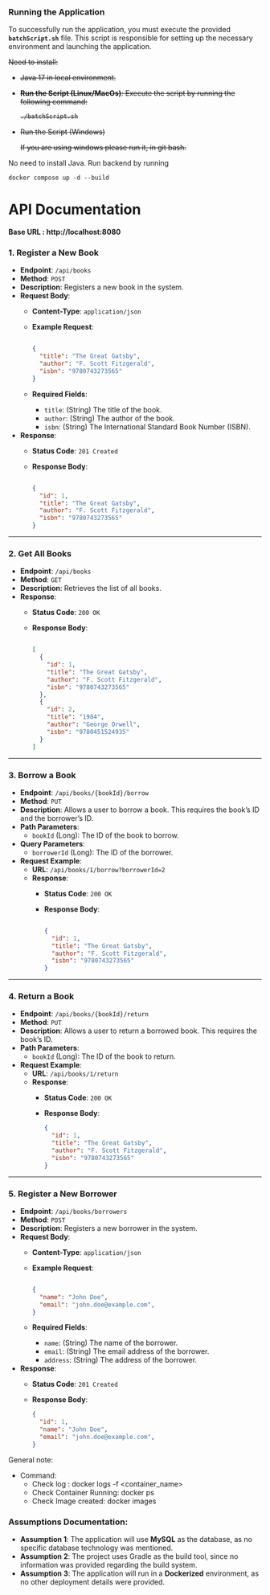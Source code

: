 ### Running the Application

To successfully run the application, you must execute the provided **`batchScript.sh`** file. This script is responsible for setting up the necessary environment and launching the application.

<strike>Need to install:

- Java 17 in local environment.

- **Run the Script (Linux/MacOs)**:
Execute the script by running the following command:
    
    ```bash
    ./batchScript.sh
    ```
    
- Run the Script (Windows)
    
    If you are using windows please run it, in git bash.</strike>

No need to install Java.
Run backend by running 
```
docker compose up -d --build
```
    

# API Documentation

**Base URL : http://localhost:8080**

### **1. Register a New Book**

- **Endpoint**: `/api/books`
- **Method**: `POST`
- **Description**: Registers a new book in the system.
- **Request Body**:
    - **Content-Type**: `application/json`
    - **Example Request**:
        
        ```json
        
        {
          "title": "The Great Gatsby",
          "author": "F. Scott Fitzgerald",
          "isbn": "9780743273565"
        }
        ```
        
    - **Required Fields**:
        - `title`: (String) The title of the book.
        - `author`: (String) The author of the book.
        - `isbn`: (String) The International Standard Book Number (ISBN).
- **Response**:
    - **Status Code**: `201 Created`
    - **Response Body**:
        
        ```json
        
        {
          "id": 1,
          "title": "The Great Gatsby",
          "author": "F. Scott Fitzgerald",
          "isbn": "9780743273565"
        }
        ```
        

---

### **2. Get All Books**

- **Endpoint**: `/api/books`
- **Method**: `GET`
- **Description**: Retrieves the list of all books.
- **Response**:
    - **Status Code**: `200 OK`
    - **Response Body**:
        
        ```json
        
        [
          {
            "id": 1,
            "title": "The Great Gatsby",
            "author": "F. Scott Fitzgerald",
            "isbn": "9780743273565"
          },
          {
            "id": 2,
            "title": "1984",
            "author": "George Orwell",
            "isbn": "9780451524935"
          }
        ]
        ```
        

---

### **3. Borrow a Book**

- **Endpoint**: `/api/books/{bookId}/borrow`
- **Method**: `PUT`
- **Description**: Allows a user to borrow a book. This requires the book’s ID and the borrower’s ID.
- **Path Parameters**:
    - `bookId` (Long): The ID of the book to borrow.
- **Query Parameters**:
    - `borrowerId` (Long): The ID of the borrower.
- **Request Example**:
    - **URL**: `/api/books/1/borrow?borrowerId=2`
    - **Response**:
        - **Status Code**: `200 OK`
        - **Response Body**:
            
            ```json
            
            {
              "id": 1,
              "title": "The Great Gatsby",
              "author": "F. Scott Fitzgerald",
              "isbn": "9780743273565"
            }
            
            ```
            

---

### **4. Return a Book**

- **Endpoint**: `/api/books/{bookId}/return`
- **Method**: `PUT`
- **Description**: Allows a user to return a borrowed book. This requires the book’s ID.
- **Path Parameters**:
    - `bookId` (Long): The ID of the book to return.
- **Request Example**:
    - **URL**: `/api/books/1/return`
    - **Response**:
        - **Status Code**: `200 OK`
        - **Response Body**:
            
            ```json
            {
              "id": 1,
              "title": "The Great Gatsby",
              "author": "F. Scott Fitzgerald",
              "isbn": "9780743273565"
            }
            
            ```
            

---

### **5. Register a New Borrower**

- **Endpoint**: `/api/books/borrowers`
- **Method**: `POST`
- **Description**: Registers a new borrower in the system.
- **Request Body**:
    - **Content-Type**: `application/json`
    - **Example Request**:
        
        ```json
        
        {
          "name": "John Doe",
          "email": "john.doe@example.com",
        }
        
        ```
        
    - **Required Fields**:
        - `name`: (String) The name of the borrower.
        - `email`: (String) The email address of the borrower.
        - `address`: (String) The address of the borrower.
- **Response**:
    - **Status Code**: `201 Created`
    - **Response Body**:
        
        ```json
        {
          "id": 1,
          "name": "John Doe",
          "email": "john.doe@example.com",
        }
        
        ```
        

General note:

- Command:
    - Check log : docker logs -f <container_name>
    - Check Container Running: docker ps
    - Check Image created: docker images

### Assumptions Documentation:

- **Assumption 1**: The application will use **MySQL** as the database, as no specific database technology was mentioned.
- **Assumption 2**: The project uses Gradle as the build tool, since no information was provided regarding the build system.
- **Assumption 3**: The application will run in a **Dockerized** environment, as no other deployment details were provided.
